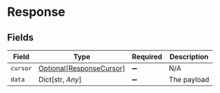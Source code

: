 # Response


## Fields

| Field                                                             | Type                                                              | Required                                                          | Description                                                       |
| ----------------------------------------------------------------- | ----------------------------------------------------------------- | ----------------------------------------------------------------- | ----------------------------------------------------------------- |
| `cursor`                                                          | [Optional[ResponseCursor]](../../models/shared/responsecursor.md) | :heavy_minus_sign:                                                | N/A                                                               |
| `data`                                                            | Dict[str, *Any*]                                                  | :heavy_minus_sign:                                                | The payload                                                       |